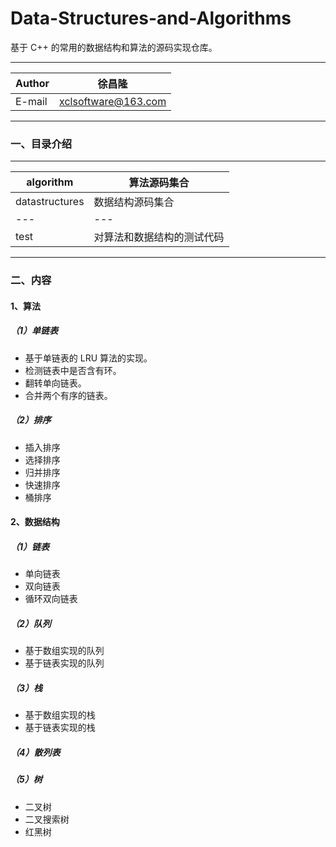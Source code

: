 Data-Structures-and-Algorithms
===========================
基于 C++ 的常用的数据结构和算法的源码实现仓库。
****
	
|Author|徐昌隆|
|---|---
|E-mail|xclsoftware@163.com

****

### 一、目录介绍
****
	
|algorithm|算法源码集合|
|---|---
|datastructures|数据结构源码集合
|---|---
|test|对算法和数据结构的测试代码

****
### 二、内容
#### 1、算法
##### （1）单链表
   * 基于单链表的 LRU 算法的实现。
   * 检测链表中是否含有环。
   * 翻转单向链表。
   * 合并两个有序的链表。
##### （2）排序
   * 插入排序
   * 选择排序
   * 归并排序
   * 快速排序
   * 桶排序

#### 2、数据结构
##### （1）链表
   * 单向链表
   * 双向链表
   * 循环双向链表
##### （2）队列
   * 基于数组实现的队列
   * 基于链表实现的队列
##### （3）栈
   * 基于数组实现的栈
   * 基于链表实现的栈
##### （4）散列表
##### （5）树
   * 二叉树
   * 二叉搜索树
   * 红黑树